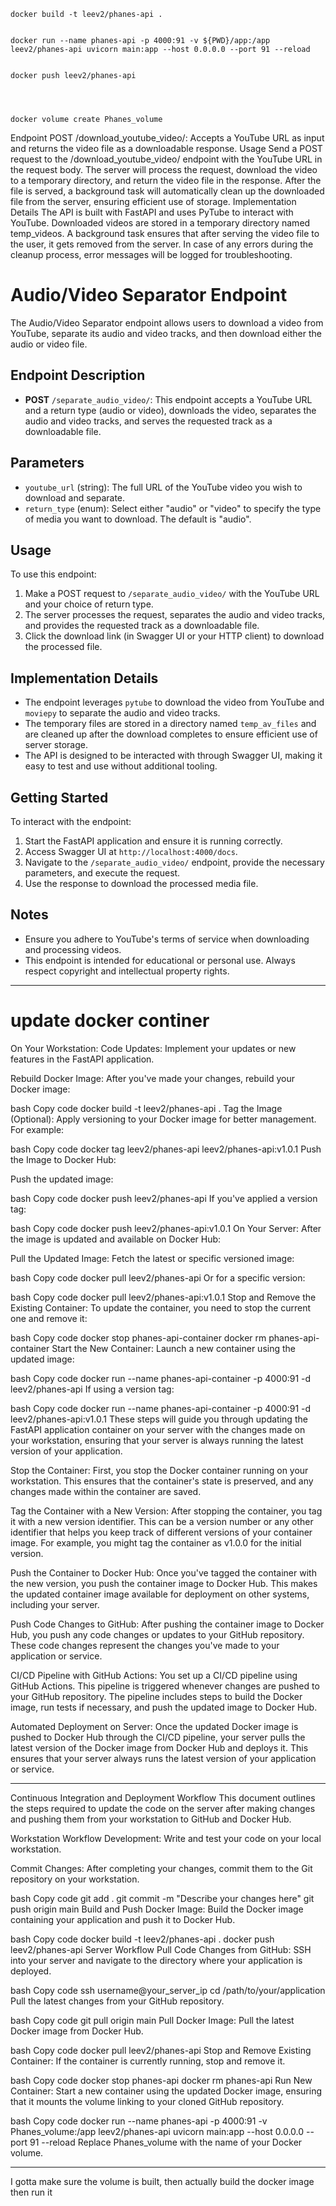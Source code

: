 ```
docker build -t leev2/phanes-api .


docker run --name phanes-api -p 4000:91 -v ${PWD}/app:/app leev2/phanes-api uvicorn main:app --host 0.0.0.0 --port 91 --reload


docker push leev2/phanes-api




docker volume create Phanes_volume  

```




Endpoint
POST /download_youtube_video/: Accepts a YouTube URL as input and returns the video file as a downloadable response.
Usage
Send a POST request to the /download_youtube_video/ endpoint with the YouTube URL in the request body.
The server will process the request, download the video to a temporary directory, and return the video file in the response.
After the file is served, a background task will automatically clean up the downloaded file from the server, ensuring efficient use of storage.
Implementation Details
The API is built with FastAPI and uses PyTube to interact with YouTube.
Downloaded videos are stored in a temporary directory named temp_videos.
A background task ensures that after serving the video file to the user, it gets removed from the server.
In case of any errors during the cleanup process, error messages will be logged for troubleshooting.



# Audio/Video Separator Endpoint

The Audio/Video Separator endpoint allows users to download a video from YouTube, separate its audio and video tracks, and then download either the audio or video file.

## Endpoint Description

- **POST** `/separate_audio_video/`: This endpoint accepts a YouTube URL and a return type (audio or video), downloads the video, separates the audio and video tracks, and serves the requested track as a downloadable file.

## Parameters

- `youtube_url` (string): The full URL of the YouTube video you wish to download and separate.
- `return_type` (enum): Select either "audio" or "video" to specify the type of media you want to download. The default is "audio".

## Usage

To use this endpoint:

1. Make a POST request to `/separate_audio_video/` with the YouTube URL and your choice of return type.
2. The server processes the request, separates the audio and video tracks, and provides the requested track as a downloadable file.
3. Click the download link (in Swagger UI or your HTTP client) to download the processed file.

## Implementation Details

- The endpoint leverages `pytube` to download the video from YouTube and `moviepy` to separate the audio and video tracks.
- The temporary files are stored in a directory named `temp_av_files` and are cleaned up after the download completes to ensure efficient use of server storage.
- The API is designed to be interacted with through Swagger UI, making it easy to test and use without additional tooling.

## Getting Started

To interact with the endpoint:

1. Start the FastAPI application and ensure it is running correctly.
2. Access Swagger UI at `http://localhost:4000/docs`.
3. Navigate to the `/separate_audio_video/` endpoint, provide the necessary parameters, and execute the request.
4. Use the response to download the processed media file.

## Notes

- Ensure you adhere to YouTube's terms of service when downloading and processing videos.
- This endpoint is intended for educational or personal use. Always respect copyright and intellectual property rights.



----
# update docker continer
On Your Workstation:
Code Updates: Implement your updates or new features in the FastAPI application.

Rebuild Docker Image: After you've made your changes, rebuild your Docker image:

bash
Copy code
docker build -t leev2/phanes-api .
Tag the Image (Optional): Apply versioning to your Docker image for better management. For example:

bash
Copy code
docker tag leev2/phanes-api leev2/phanes-api:v1.0.1
Push the Image to Docker Hub:

Push the updated image:

bash
Copy code
docker push leev2/phanes-api
If you've applied a version tag:

bash
Copy code
docker push leev2/phanes-api:v1.0.1
On Your Server:
After the image is updated and available on Docker Hub:

Pull the Updated Image: Fetch the latest or specific versioned image:

bash
Copy code
docker pull leev2/phanes-api
Or for a specific version:

bash
Copy code
docker pull leev2/phanes-api:v1.0.1
Stop and Remove the Existing Container: To update the container, you need to stop the current one and remove it:

bash
Copy code
docker stop phanes-api-container
docker rm phanes-api-container
Start the New Container: Launch a new container using the updated image:

bash
Copy code
docker run --name phanes-api-container -p 4000:91 -d leev2/phanes-api
If using a version tag:

bash
Copy code
docker run --name phanes-api-container -p 4000:91 -d leev2/phanes-api:v1.0.1
These steps will guide you through updating the FastAPI application container on your server with the changes made on your workstation, ensuring that your server is always running the latest version of your application.





Stop the Container: First, you stop the Docker container running on your workstation. This ensures that the container's state is preserved, and any changes made within the container are saved.

Tag the Container with a New Version: After stopping the container, you tag it with a new version identifier. This can be a version number or any other identifier that helps you keep track of different versions of your container image. For example, you might tag the container as v1.0.0 for the initial version.

Push the Container to Docker Hub: Once you've tagged the container with the new version, you push the container image to Docker Hub. This makes the updated container image available for deployment on other systems, including your server.

Push Code Changes to GitHub: After pushing the container image to Docker Hub, you push any code changes or updates to your GitHub repository. These code changes represent the changes you've made to your application or service.

CI/CD Pipeline with GitHub Actions: You set up a CI/CD pipeline using GitHub Actions. This pipeline is triggered whenever changes are pushed to your GitHub repository. The pipeline includes steps to build the Docker image, run tests if necessary, and push the updated image to Docker Hub.

Automated Deployment on Server: Once the updated Docker image is pushed to Docker Hub through the CI/CD pipeline, your server pulls the latest version of the Docker image from Docker Hub and deploys it. This ensures that your server always runs the latest version of your application or service.




----
Continuous Integration and Deployment Workflow
This document outlines the steps required to update the code on the server after making changes and pushing them from your workstation to GitHub and Docker Hub.

Workstation Workflow
Development: Write and test your code on your local workstation.

Commit Changes: After completing your changes, commit them to the Git repository on your workstation.

bash
Copy code
git add .
git commit -m "Describe your changes here"
git push origin main
Build and Push Docker Image: Build the Docker image containing your application and push it to Docker Hub.

bash
Copy code
docker build -t leev2/phanes-api .
docker push leev2/phanes-api
Server Workflow
Pull Code Changes from GitHub: SSH into your server and navigate to the directory where your application is deployed.

bash
Copy code
ssh username@your_server_ip
cd /path/to/your/application
Pull the latest changes from your GitHub repository.

bash
Copy code
git pull origin main
Pull Docker Image: Pull the latest Docker image from Docker Hub.

bash
Copy code
docker pull leev2/phanes-api
Stop and Remove Existing Container: If the container is currently running, stop and remove it.

bash
Copy code
docker stop phanes-api
docker rm phanes-api
Run New Container: Start a new container using the updated Docker image, ensuring that it mounts the volume linking to your cloned GitHub repository.

bash
Copy code
docker run --name phanes-api -p 4000:91 -v Phanes_volume:/app leev2/phanes-api uvicorn main:app --host 0.0.0.0 --port 91 --reload
Replace Phanes_volume with the name of your Docker volume.











-----

I gotta make sure the volume is built, then actually build the docker image then run it